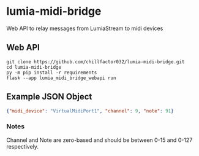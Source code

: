 # lumia-midi-bridge
Web API to relay messages from LumiaStream to midi devices

## Web API 

```
git clone https://github.com/chillfactor032/lumia-midi-bridge.git
cd lumia-midi-bridge
py -m pip install -r requirements
flask --app lumia_midi_bridge_webapi run
```

## Example JSON Object

```JSON
{"midi_device": "VirtualMidiPort1", "channel": 9, "note": 91}
```

### Notes

Channel and Note are zero-based and should be between 0-15 and 0-127 respectively.
